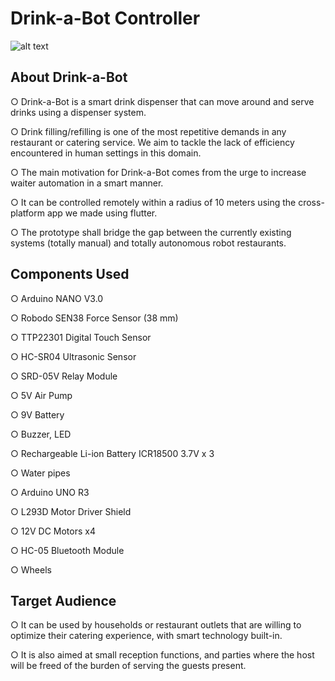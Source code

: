 # Drink-a-Bot Controller

![alt text](https://gcdnb.pbrd.co/images/5EbTYDNWzkEK.jpg?o=1)

## About Drink-a-Bot
○ Drink-a-Bot is a smart drink dispenser that can move around and serve drinks using a dispenser system. 

○ Drink filling/refilling is one of the most repetitive demands in any restaurant or catering service. We aim to tackle the lack of efficiency encountered in human settings in this domain.

○ The main motivation for Drink-a-Bot comes from the urge to increase waiter automation in a smart manner.

○ It can be controlled remotely within a radius of 10 meters using the cross-platform app we made using flutter.

○ The prototype shall bridge the gap between the currently existing systems (totally manual) and totally autonomous robot restaurants.



## Components Used
○ Arduino NANO V3.0

○ Robodo SEN38 Force Sensor (38 mm)

○ TTP22301 Digital Touch Sensor

○ HC-SR04 Ultrasonic Sensor

○ SRD-05V Relay Module

○ 5V Air Pump

○ 9V Battery

○ Buzzer, LED

○ Rechargeable Li-ion Battery ICR18500 3.7V x 3

○ Water pipes

○ Arduino UNO R3

○ L293D Motor Driver Shield

○ 12V DC Motors x4

○ HC-05 Bluetooth Module

○ Wheels



## Target Audience
○ It can be used by households or restaurant outlets that are willing to optimize their catering experience, with smart technology built-in.

○ It is also aimed at small reception functions, and parties where the host will be freed of the burden of serving the guests present.

